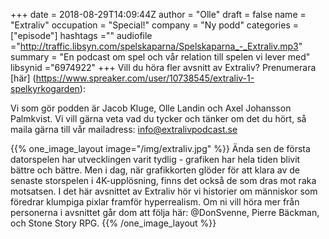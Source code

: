 +++
date = 2018-08-29T14:09:44Z
author = "Olle"
draft = false
name = "Extraliv"
occupation = "Special!"
company = "Ny podd"
categories = ["episode"]
hashtags =""
audiofile ="http://traffic.libsyn.com/spelskaparna/Spelskaparna_-_Extraliv.mp3"
summary = "En podcast om spel och vår relation till spelen vi lever med"
libsynid ="6974922"
+++
Vill du höra fler avsnitt av Extraliv? Prenumerara [här] (https://www.spreaker.com/user/10738545/extraliv-1-spelkyrkogarden):

Vi som gör podden är Jacob Kluge, Olle Landin och Axel Johansson Palmkvist. Vi vill gärna veta vad du tycker och tänker om det du hört, så maila gärna till vår mailadress: info@extralivpodcast.se

{{% one_image_layout image="/img/extraliv.jpg" %}}
Ända sen de första datorspelen har utvecklingen varit tydlig - grafiken har hela tiden blivit bättre och bättre. Men i dag, när grafikkorten glöder för att klara av de senaste storspelen i 4K-upplösning, finns det också de som dras mot raka motsatsen. I det här avsnittet av Extraliv hör vi historier om människor som föredrar klumpiga pixlar framför hyperrealism.
Om ni vill höra mer från personerna i avsnittet går dom att följa här: @DonSvenne, Pierre Bäckman, och Stone Story RPG.
{{% /one_image_layout %}}
